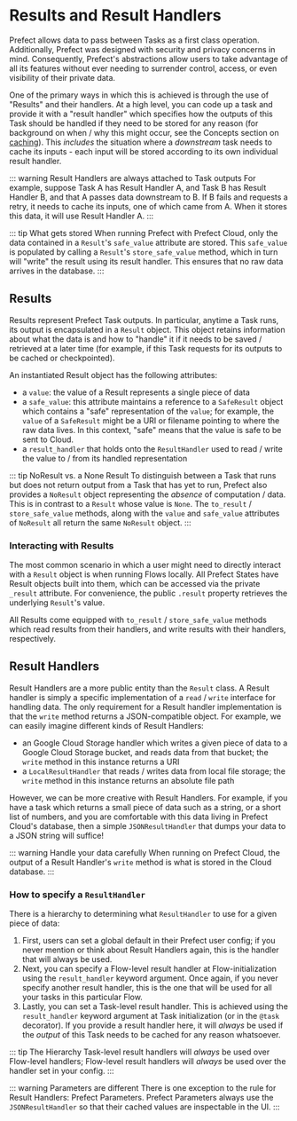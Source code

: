 # Results and Result Handlers

Prefect allows data to pass between Tasks as a first class operation. Additionally, Prefect was designed with security and privacy concerns
in mind. Consequently, Prefect's abstractions allow users to take advantage of all its features without ever needing to surrender control, access, or even visibility of their private data.

One of the primary ways in which this is achieved is through the use of "Results" and their handlers. At a high level, you can code up a task and provide it with a "result handler" which specifies how the outputs of this Task should be handled if they need to be stored for any reason (for background on when / why this might occur, see the Concepts section on [caching](execution.html#caching)). This _includes_ the situation where a _downstream_ task needs to cache its inputs - each input will be stored according to its own individual result handler.

::: warning Result Handlers are always attached to Task outputs
For example, suppose Task A has Result Handler A, and Task B has Result Handler B, and that A passes data downstream to B. If B fails and requests a retry, it needs to cache its inputs, one of which came from A. When it stores this data, it will use Result Handler A.
:::

::: tip What gets stored
When running Prefect with Prefect Cloud, only the data contained in a `Result`'s `safe_value` attribute are stored. This `safe_value` is populated by calling a `Result`'s `store_safe_value` method, which in turn will "write" the result using its result handler. This ensures that no raw data arrives in the database.
:::

## Results

Results represent Prefect Task outputs. In particular, anytime a Task runs, its output
is encapsulated in a `Result` object. This object retains information about what the data is and how to "handle" it
if it needs to be saved / retrieved at a later time (for example, if this Task requests for its outputs to be cached or checkpointed).

An instantiated Result object has the following attributes:

- a `value`: the value of a Result represents a single piece of data
- a `safe_value`: this attribute maintains a reference to a `SafeResult` object
  which contains a "safe" representation of the `value`; for example, the `value` of a `SafeResult`
  might be a URI or filename pointing to where the raw data lives. In this context, "safe" means
  that the value is safe to be sent to Cloud.
- a `result_handler` that holds onto the `ResultHandler` used to read /
  write the value to / from its handled representation

::: tip NoResult vs. a None Result
To distinguish between a Task that runs but does not return output from a Task that has yet to run, Prefect
also provides a `NoResult` object representing the _absence_ of computation / data. This is in contrast to a `Result`
whose value is `None`. The `to_result` / `store_safe_value` methods, along with the `value` and `safe_value` attributes of `NoResult` all return the same `NoResult` object.
:::

### Interacting with Results

The most common scenario in which a user might need to directly interact with a `Result` object is when running Flows locally. All Prefect States have Result objects built into them, which can be accessed via the private `_result` attribute. For convenience, the public `.result` property retrieves the underlying `Result`'s value.

All Results come equipped with `to_result` / `store_safe_value` methods which read results from their handlers, and write results with their handlers, respectively.

## Result Handlers

Result Handlers are a more public entity than the `Result` class. A Result handler is simply a specific implementation of a `read` / `write` interface for handling data. The only requirement for a Result handler implementation is that the `write` method returns a JSON-compatible object. For example, we can easily imagine different kinds of Result Handlers:

- an Google Cloud Storage handler which writes a given piece of data to a Google Cloud Storage bucket, and reads data from that bucket; the `write` method in this instance returns a URI
- a `LocalResultHandler` that reads / writes data from local file storage; the `write` method in this instance returns an absolute file path

However, we can be more creative with Result Handlers. For example, if you have a task which returns a small piece of data such as a string, or a short list of numbers, and you are comfortable with this data living in Prefect Cloud's database, then a simple `JSONResultHandler` that dumps your data to a JSON string will suffice!

::: warning Handle your data carefully
When running on Prefect Cloud, the output of a Result Handler's `write` method is what is stored in the Cloud database.
:::

### How to specify a `ResultHandler`

There is a hierarchy to determining what `ResultHandler` to use for a given piece of data:

1. First, users can set a global default in their Prefect user config; if you never mention or think about Result Handlers again, this is the handler that will always be used.
1. Next, you can specify a Flow-level result handler at Flow-initialization using the `result_handler` keyword argument. Once again, if you never specify another result handler, this is the one that will be used for all your tasks in this particular Flow.
1. Lastly, you can set a Task-level result handler. This is achieved using the `result_handler` keyword argument at Task initialization (or in the `@task` decorator). If you provide a result handler here, it will _always_ be used if the _output_ of this Task needs to be cached for any reason whatsoever.

::: tip The Hierarchy
Task-level result handlers will _always_ be used over Flow-level handlers; Flow-level result handlers will _always_ be used over the handler set in your config.
:::

::: warning Parameters are different
There is one exception to the rule for Result Handlers: Prefect Parameters. Prefect Parameters always use the `JSONResultHandler` so that their cached values are inspectable in the UI.
:::
